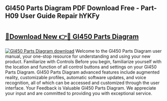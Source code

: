 ## Gl450 Parts Diagram PDF Download Free - Part-H09 User Guide Repair hYKFy

# <h2><a href="http://dfok84b.blite.top/?on=Gl450+Parts+Diagram">🔗Download New 👉🔴 Gl450 Parts Diagram</a></h2>

[![Gl450 Parts Diagram download](https://i.imgur.com/lujVjoI.png)](http://dfok84b.blite.top/?on=Gl450+Parts+Diagram)
Welcome to the Gl450 Parts Diagram user manual, your one-stop resource for understanding and using your new product. Familiarize with Controls Before you begin, familiarize yourself with the location and function of all control buttons and settings on your Gl450 Parts Diagram. Gl450 Parts Diagram advanced features include augmented reality, customizable profiles, automatic software updates, and voice recognition, all of which can be accessed and customized through the user interface. Your Feedback is Valuable Gl450 Parts Diagram. We appreciate your input and are committed to providing you with exceptional service.
